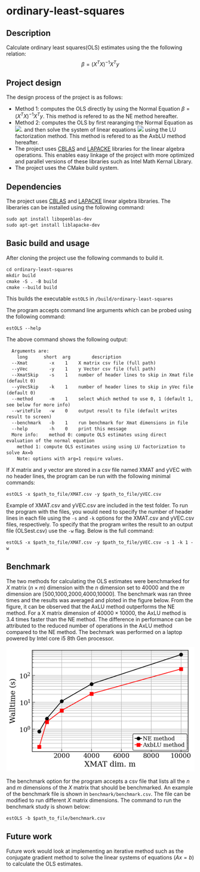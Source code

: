 # ordinary-least-squares

## Description
Calculate ordinary least squares(OLS) estimates using the the following relation:
$$ \beta = (X^{T}X)^{-1}X^{T}y $$

## Project design
The design process of the project is as follows:
* Method 1: computes the OLS directly by using the Normal Equation $\beta = (X^{T}X)^{-1}X^{T}y$. This method is refered to as the NE method hereafter.
* Method 2: computes the OLS by first rearanging the Normal Equation as <img src="https://render.githubusercontent.com/render/math?math=(X^{T}X) \beta = X^{T}y">. and then solve the system of linear equations <img src="https://render.githubusercontent.com/render/math?math=Ax = b"> using the LU factorization method. This method is refered to as the AxbLU method hereafter.
* The project uses [CBLAS](http://www.netlib.org/blas/) and [LAPACKE](https://www.netlib.org/lapack/lapacke.html) libraries for the linear algebra operations. This enables easy linkage of the project with more optimized and parallel versions of these libraries such as Intel Math Kernal Library. 
* The project uses the CMake build system.

## Dependencies
The project uses [CBLAS](http://www.netlib.org/blas/) and [LAPACKE](https://www.netlib.org/lapack/lapacke.html) linear algebra libraries. The liberaries can be installed using the following command:
```
sudo apt install libopenblas-dev
sudo apt-get install liblapacke-dev
```

## Basic build and usage
After cloning the project use the following commands to build it.
```
cd ordinary-least-squares
mkdir build
cmake -S . -B build
cmake --build build
```
This builds the executable `estOLS` in `/build/ordinary-least-squares`

The program accepts command line arguments which can be probed using the following command:
```
estOLS --help
```
The above command shows the following output:
```
  Arguments are:
    long      short  arg        description
  --Xmat        -x    1    X matrix csv file (full path)
  --yVec        -y    1    y Vector csv file (full path)
  --XmatSkip    -s    1    number of header lines to skip in Xmat file (default 0)
  --yVecSkip    -k    1    number of header lines to skip in yVec file (default 0)
  --method      -m    1    select which method to use 0, 1 (default 1, see below for more info)
  --writeFile   -w    0    output result to file (default writes result to screen)
  --benchmark   -b    1    run benchmark for Xmat dimensions in file
  --help        -h    0    print this message
  More info:    method 0: compute OLS estimates using direct evaluation of the normal equation
    method 1: compute OLS estimates using using LU factorization to solve Ax=b
    Note: options with arg=1 require values.
```

If $X$ matrix and $y$ vector are stored in a csv file named XMAT and yVEC with no header lines, the program can be run with the following minimal commands:
```
estOLS -x $path_to_file/XMAT.csv -y $path_to_file/yVEC.csv
```

Example of XMAT.csv and yVEC.csv are included in the test folder. To run the program with the files, you would need to specify the number of header lines in each file using the `-s` and `-k` options for the XMAT.csv and yVEC.csv files, respectively. To specify that the program writes the result to an output file (OLSest.csv) use the `-w` flag. Below is the full command:
```
estOLS -x $path_to_file/XMAT.csv -y $path_to_file/yVEC.csv -s 1 -k 1 -w
```

## Benchmark
The two methods for calculating the OLS estimates were benchmarked for $X$ matrix $(n \times m)$ dimension with the $n$ dimension set to $40000$ and the $m$ dimension are [500,1000,2000,4000,10000]. The benchmark was ran three times and the results was averaged and ploted in the figure below. From the figure, it can be observed that the AxLU method outperforms the NE method. For a X matrix dimension of $40000 \times 10000$, the AxLU method is $3.4$ times faster than the NE method. The difference in performance can be attributed to the reduced number of operations in the AxLU method compared to the NE method. The bechmark was performed on a laptop powered by Intel core i5 8th Gen processor.

![benchmark result plot](benchmark/benchmark_plot.png?raw=true "Benchmark results")

The benchmark option for the program accepts a csv file that lists all the $n$ and $m$ dimensions of the $X$ matrix that should be benchmarked. An example of the benchmark file is shown in `benchmark/benchmark.csv`. The file can be modified to run different $X$ matrix dimensions. The command to run the benchmark study is shown below:
```
estOLS -b $path_to_file/benchmark.csv
```

## Future work
Future work would look at implementing an iterative method such as the conjugate gradient method to solve the linear systems of equations $(Ax = b)$ to calculate the OLS estimates.